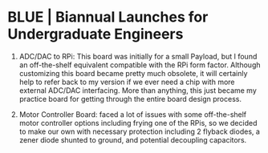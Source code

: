 # BLUE | Biannual Launches for Undergraduate Engineers

1. ADC/DAC to RPi: This board was initially for a small Payload, but I found an off-the-shelf equivalent compatible with the RPi form factor. Although customizing this board became pretty much obsolete, it will certainly help to refer back to my version if we ever need a chip with more external ADC/DAC interfacing. More than anything, this just became my practice board for getting through the entire board design process.

2. Motor Controller Board: faced a lot of issues with some off-the-shelf motor controller options including frying one of the RPis, so we decided to make our own with necessary protection including 2 flyback diodes, a zener diode shunted to ground, and potential decoupling capacitors. 
